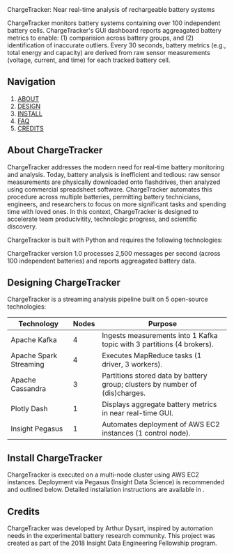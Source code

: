 <ADD LOGO>
ChargeTracker: Near real-time analysis of rechargeable battery systems

ChargeTracker monitors battery systems containing over 100 independent battery cells. ChargeTracker's GUI dashboard reports aggreagated battery metrics to enable: (1) comparision across battery groups, and (2) identification of inaccurate outliers. Every 30 seconds, battery metrics (e.g., total energy and capacity) are derived from raw sensor measurements (voltage, current, and time) for each tracked battery cell.

## Navigation
1. [ABOUT](README.md#About)
2. [DESIGN](README.md#Design)
2. [INSTALL](README.md#Quick-start-guide)
4. [FAQ](README.md#Remarks)
6. [CREDITS](README.md#Credits)


## About ChargeTracker
ChargeTracker addresses the modern need for real-time battery monitoring and analysis. Today, battery analysis is inefficient and tedious: raw sensor measurements are physically downloaded onto flashdrives, then analyzed using commercial spreadsheet software. ChargeTracker automates this procedure across multiple batteries, permitting battery technicians, engineers, and researchers to focus on more significant tasks and spending time with loved ones. In this context, ChargeTracker is designed to accelerate team producivitity, technologic progress, and scientific discovery.

ChargeTracker is built with Python and requires the following technologies:

<PICTURE OF TECHNOLOGIES>

ChargeTracker version 1.0 processes 2,500 messages per second (across 100 independent batteries) and reports aggreagated battery data.


## Designing ChargeTracker
ChargeTracker is a streaming analysis pipeline built on 5 open-source technologies:

| Technology             | Nodes | Purpose                                                                      |
|------------------------|-------|------------------------------------------------------------------------------|
| Apache Kafka           |   4   | Ingests measurements into 1 Kafka topic with 3 partitions (4 brokers).       |
| Apache Spark Streaming |   4   | Executes MapReduce tasks (1 driver, 3 workers).                              |
| Apache Cassandra       |   3   | Partitions stored data by battery group; clusters by number of (dis)charges. |
| Plotly Dash            |   1   | Displays aggregate battery metrics in near real-time GUI.                    |
| Insight Pegasus        |   1   | Automates deployment of AWS EC2 instances (1 control node).                  |

<SHORT KAFKA DESCRIPTION>

<SHORT SPARK DESCRIPTION>

<SHORT CASSNANDRA DESCRIPTION>

<SHORT DASH DESCRIPTION>

<SHORT PEGASUS DESCRIPTION>


## Install ChargeTracker
ChargeTracker is executed on a multi-node cluster using AWS EC2 instances. Deployment via Pegasus (Insight Data Science) is recommended and outlined below. Detailed installation instructions are available in <LOCATION>.

<TBA PEGASUS QUICK INSTRUCTIONS>


## Credits
ChargeTracker was developed by Arthur Dysart, inspired by automation needs in the experimental battery research community. This project was created as part of the 2018 Insight Data Engineering Fellowship program.